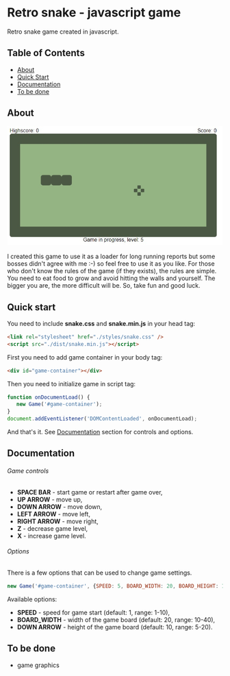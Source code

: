 # Retro snake - javascript game
Retro snake game created in javascript.

## Table of Contents

* [About](#about)
* [Quick Start](#quick-start)
* [Documentation](#documentation)
* [To be done](#to-be-done)

## About

![Snake game](./documentation/game_screen.jpg)

I created this game to use it as a loader for long running reports but some bosses didn't agree with me :-) so feel free to use it as you like. For those who don't know the rules of the game (if they exists), the rules are simple. You need to eat food to grow and avoid hitting the walls and yourself. The bigger you are, the more difficult will be. So, take fun and good luck.

## Quick start
You need to include **snake.css** and **snake.min.js** in your head tag:
```html
<link rel="stylesheet" href="./styles/snake.css" />
<script src="./dist/snake.min.js"></script>
```

First you need to add game container in your body tag:
```html
<div id="game-container"></div>
```

Then you need to initialize game in script tag:
```javascript
function onDocumentLoad() {
   new Game('#game-container');
}
document.addEventListener('DOMContentLoaded', onDocumentLoad);
```
And that's it. See [Documentation](#documentation) section for controls and options.

## Documentation

###### Game controls
- **SPACE BAR** - start game or restart after game over,
- **UP ARROW** - move up,
- **DOWN ARROW** - move down,
- **LEFT ARROW** - move left,
- **RIGHT ARROW** - move right,
- **Z** - decrease game level,
- **X** - increase game level.

###### Options
There is a few options that can be used to change game settings.
```javascript
new Game('#game-container', {SPEED: 5, BOARD_WIDTH: 20, BOARD_HEIGHT: 10});
```
Available options:
- **SPEED** - speed for game start (default: 1, range: 1-10),
- **BOARD_WIDTH** - width of the game board (default: 20, range: 10-40),
- **DOWN ARROW** - height of the game board (default: 10, range: 5-20).

## To be done
- game graphics
